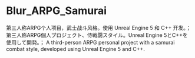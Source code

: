 # Blur_ARPG_Samurai
第三人称ARPG个人项目，武士战斗风格。使用 Unreal Engine 5 和 C++ 开发。；    第三人称ARPG個人プロジェクト、侍戦闘スタイル。Unreal Engine 5とC++を使用して開発。；    A third-person ARPG personal project with a samurai combat style, developed using Unreal Engine 5 and C++.
